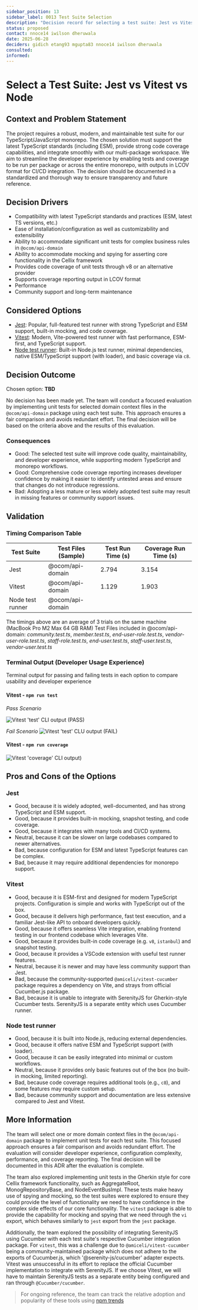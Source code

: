 ```yaml
---
sidebar_position: 13
sidebar_label: 0013 Test Suite Selection
description: "Decision record for selecting a test suite: Jest vs Vitest vs Node."
status: proposed
contact: nnoce14 iwilson dheruwala
date: 2025-06-28
deciders: gidich etang93 mgupta83 nnoce14 iwilson dheruwala
consulted:
informed:
---
```


# Select a Test Suite: Jest vs Vitest vs Node

## Context and Problem Statement

The project requires a robust, modern, and maintainable test suite for our TypeScript/JavaScript monorepo. The chosen solution must support the latest TypeScript standards (including ESM), provide strong code coverage capabilities, and integrate smoothly with our multi-package workspace. We aim to streamline the developer experience by enabling tests and coverage to be run per package or across the entire monorepo, with outputs in LCOV format for CI/CD integration. The decision should be documented in a standardized and thorough way to ensure transparency and future reference.

## Decision Drivers

- Compatibility with latest TypeScript standards and practices (ESM, latest TS versions, etc.)
- Ease of installation/configuration as well as customizability and extensibility
- Ability to accommodate significant unit tests for complex business rules in `@ocom/api-domain`
- Ability to accommodate mocking and spying for asserting core functionality in the Cellix framework
- Provides code coverage of unit tests through v8 or an alternative provider
- Supports coverage reporting output in LCOV format
- Performance
- Community support and long-term maintenance

## Considered Options

- [Jest](https://jestjs.io/): Popular, full-featured test runner with strong TypeScript and ESM support, built-in mocking, and code coverage.
- [Vitest](https://vitest.dev/): Modern, Vite-powered test runner with fast performance, ESM-first, and TypeScript support.
- [Node test runner](https://nodejs.org/api/test.html): Built-in Node.js test runner, minimal dependencies, native ESM/TypeScript support (with loader), and basic coverage via `c8`.

## Decision Outcome

Chosen option: **TBD**

No decision has been made yet. The team will conduct a focused evaluation by implementing unit tests for selected domain context files in the `@ocom/api-domain` package using each test suite. This approach ensures a fair comparison and avoids redundant effort. The final decision will be based on the criteria above and the results of this evaluation.


### Consequences

- Good: The selected test suite will improve code quality, maintainability, and developer experience, while supporting modern TypeScript and monorepo workflows.
- Good: Comprehensive code coverage reporting increases developer confidence by making it easier to identify untested areas and ensure that changes do not introduce regressions.
- Bad: Adopting a less mature or less widely adopted test suite may result in missing features or community support issues.

## Validation


### Timing Comparison Table

| Test Suite      | Test Files (Sample) | Test Run Time (s) | Coverage Run Time (s) |
|-----------------|--------------------|-------------------|-----------------------|
| Jest            | @ocom/api-domain   |      2.794        |         3.154         |
| Vitest          | @ocom/api-domain   |      1.129        |         1.903         |
| Node test runner| @ocom/api-domain   |                   |                       |

The timings above are an average of 3 trials on the same machine (MacBook Pro M2 Max 64 GB RAM)
Test Files included in @ocom/api-domain: *community.test.ts*, *member.test.ts*, *end-user-role.test.ts*, *vendor-user-role.test.ts*, *staff-role.test.ts*, *end-user.test.ts*, *staff-user.test.ts*, *vendor-user.test.ts*

### Terminal Output (Developer Usage Experience)
Terminal output for passing and failing tests in each option to compare usability and developer experience

#### Vitest - `npm run test`
*Pass Scenario*
<br>

![Vitest 'test' CLI output (PASS)](img/0013/vitest-test-pass.png)
<br>

*Fail Scenario*
![Vitest 'test' CLU output (FAIL)](img/0013/vitest-test-fail.png)

#### Vitest - `npm run coverage`
![Vitest 'coverage' CLI output)](img/0013/vitest-coverage.png)


## Pros and Cons of the Options

### Jest

- Good, because it is widely adopted, well-documented, and has strong TypeScript and ESM support.
- Good, because it provides built-in mocking, snapshot testing, and code coverage.
- Good, because it integrates with many tools and CI/CD systems.
- Neutral, because it can be slower on large codebases compared to newer alternatives.
- Bad, because configuration for ESM and latest TypeScript features can be complex.
- Bad, because it may require additional dependencies for monorepo support.

### Vitest

- Good, because it is ESM-first and designed for modern TypeScript projects. Configuration is simple and works with TypeScript out of the box.
- Good, because it delivers high performance, fast test execution, and a familiar Jest-like API to onboard developers quickly.
- Good, because it offers seamless Vite integration, enabling frontend testing in our frontend codebase which leverages Vite.
- Good, because it provides built-in code coverage (e.g. `v8`, `istanbul`) and snapshot testing.
- Good, because it provides a VSCode extension with useful test runner features.
- Neutral, because it is newer and may have less community support than Jest.
- Bad, because the community-supported `@amiceli/vitest-cucumber` package requires a dependency on Vite, and strays from official Cucumber.js package.
- Bad, because it is unable to integrate with SerenityJS for Gherkin-style Cucumber tests. SerenityJS is a separate entity which uses Cucumber runner.

### Node test runner

- Good, because it is built into Node.js, reducing external dependencies.
- Good, because it offers native ESM and TypeScript support (with loader).
- Good, because it can be easily integrated into minimal or custom workflows.
- Neutral, because it provides only basic features out of the box (no built-in mocking, limited reporting).
- Bad, because code coverage requires additional tools (e.g., `c8`), and some features may require custom setup.
- Bad, because community support and documentation are less extensive compared to Jest and Vitest.

## More Information

The team will select one or more domain context files in the `@ocom/api-domain` package to implement unit tests for each test suite. This focused approach ensures a fair comparison and avoids redundant effort. The evaluation will consider developer experience, configuration complexity, performance, and coverage reporting. The final decision will be documented in this ADR after the evaluation is complete.

The team also explored implementing unit tests in the Gherkin style for core Cellix framework functionality, such as AggregateRoot, MonogRepositoryBase, and NodeEventBusImpl. These tests make heavy use of spying and mocking, so the test suites were explored to ensure they could provide the level of functionality we need to have confidence in the complex side effects of our core functionality. The `vitest` package is able to provide the capability for mocking and spying that we need through the `vi` export, which behaves similarly to `jest` export from the `jest` package. 

Additionally, the team explored the possibility of integrating SerenityJS using Cucumber with each test suite's respective Cucumber integration package. For `vitest`, this was a challenge due to `@amiceli/vitest-cucumber` being a community-maintained package which does not adhere to the exports of Cucumber.js, which '@serenity-js/cucumber' adapter expects. Vitest was unsuccessful in its effort to replace the official Cucumber implementation to integrate with SerenityJS. If we choose Vitest, we will have to maintain SerenityJS tests as a separate entity being configured and ran through `@Cucumber/cucumber`.

> For ongoing reference, the team can track the relative adoption and popularity of these tools using [npm trends](https://npmtrends.com/jest-vs-vitest-vs-c8)
